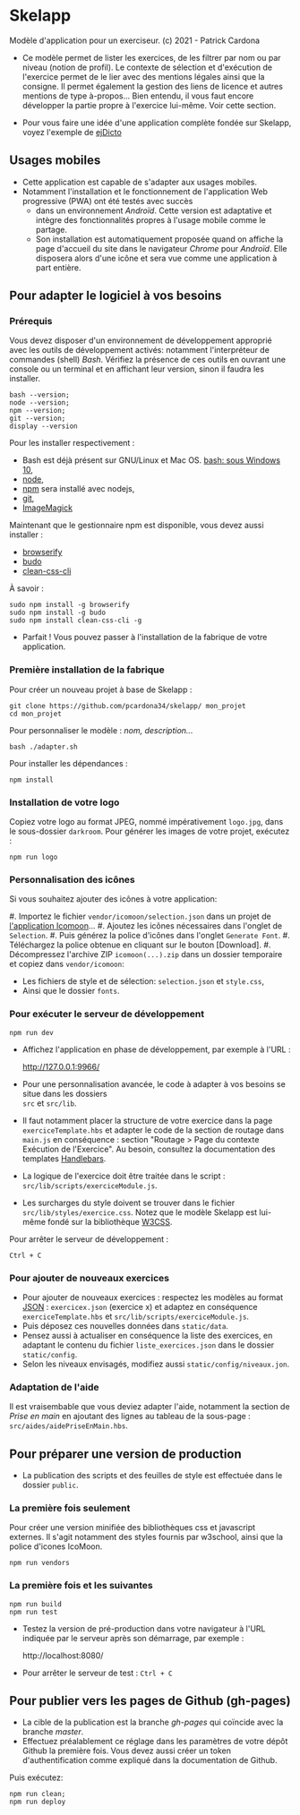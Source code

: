 # Skelapp

Modèle d'application pour un exerciseur.
(c) 2021 - Patrick Cardona

+ Ce modèle permet de lister les exercices, de les filtrer par nom ou par niveau (notion de profil).
Le contexte de sélection et d'exécution de l'exercice permet de le lier avec des mentions légales ainsi que la consigne.
Il permet également la gestion des liens de licence et autres mentions de type à-propos...
Bien entendu, il vous faut encore développer la partie propre à l'exercice lui-même. Voir cette section.

+ Pour vous faire une idée d'une application complète fondée sur Skelapp, voyez l'exemple de [ejDicto](https://github.com/pcardona34/ejdicto)

## Usages mobiles

+ Cette application est capable de s'adapter aux usages mobiles.
+ Notamment l'installation et le fonctionnement de l'application Web progressive (PWA) ont été testés avec succès 
  + dans un environnement *Androïd*. Cette version est adaptative et intègre des fonctionnalités 
 propres à l'usage mobile comme le partage.
  + Son installation est automatiquement proposée quand on affiche la page d'accueil du site dans le 
navigateur *Chrome* pour *Androïd*. Elle disposera alors d'une icône et sera vue comme une application à part entière.

## Pour adapter le logiciel à vos besoins

### Prérequis

Vous devez disposer d'un environnement de développement approprié avec les outils de développement activés: notamment l'interpréteur de commandes (shell) *Bash*. Vérifiez la présence de ces outils en ouvrant une console ou un terminal et en affichant leur version, sinon il faudra les installer.

    bash --version;
    node --version;
    npm --version;
    git --version;
    display --version

Pour les installer respectivement : 

+ Bash est déjà présent sur GNU/Linux et Mac OS. 
[bash: sous Windows 10](https://korben.info/installer-shell-bash-linux-windows-10.html), 
+ [node](https://nodejs.dev/how-to-install-nodejs), 
+ [npm](https://www.npmjs.com/get-npm) sera installé avec nodejs,
+ [git](https://git-scm.com),
+ [ImageMagick](https://imagemagick.org/)

Maintenant que le gestionnaire npm est disponible, vous devez aussi installer :

+ [browserify](https://browserify.org/)
+ [budo](https://www.npmjs.com/package/budo/v/11.0.0)
+ [clean-css-cli](https://github.com/clean-css/clean-css-cli#install)

À savoir :

    sudo npm install -g browserify
    sudo npm install -g budo
    sudo npm install clean-css-cli -g

+ Parfait ! Vous pouvez passer à l'installation de la fabrique de votre application.

### Première installation de la fabrique

Pour créer un nouveau projet à base de Skelapp :

    git clone https://github.com/pcardona34/skelapp/ mon_projet
    cd mon_projet

Pour personnaliser le modèle : *nom, description...*

    bash ./adapter.sh

Pour installer les dépendances :

    npm install

### Installation de votre logo

Copiez votre logo au format JPEG, nommé impérativement `logo.jpg`, dans le sous-dossier `darkroom`.
Pour générer les images de votre projet, exécutez :

    npm run logo
 
### Personnalisation des icônes

Si vous souhaitez ajouter des icônes à votre application:

#. Importez le fichier `vendor/icomoon/selection.json` dans un projet de [l'application Icomoon](https://icomoon.io/app)...
#. Ajoutez les icônes nécessaires dans l'onglet de `Selection`.
#. Puis générez la police d'icônes dans l'onglet `Generate Font`.
#. Téléchargez la police obtenue en cliquant sur le bouton  \[Download\].
#. Décompressez l'archive ZIP `icomoon(...).zip` dans un dossier temporaire et copiez dans `vendor/icomoon`:

+ Les fichiers de style et de sélection: `selection.json` et `style.css`,
+ Ainsi que le dossier `fonts`.

### Pour exécuter le serveur de développement

    npm run dev

+ Affichez l'application en phase de développement, par exemple à l'URL :

    http://127.0.0.1:9966/

+ Pour une personnalisation avancée, le code à adapter à vos besoins se situe dans les dossiers  
`src` et `src/lib`.
+ Il faut notamment placer la structure de votre exercice dans la page `exerciceTemplate.hbs` et adapter le code de la section de routage dans `main.js` en conséquence : section "Routage > Page du contexte Exécution de l'Exercice". Au besoin, consultez la documentation des templates [Handlebars](https://handlebarsjs.com/).

+ La logique de l'exercice doit être traitée dans le script : `src/lib/scripts/exerciceModule.js`.
+ Les surcharges du style doivent se trouver dans le fichier `src/lib/styles/exercice.css`. Notez que le modèle Skelapp est lui-même fondé sur la bibliothèque [W3CSS](https://www.w3schools.com/w3css/w3css_references.asp).

Pour arrêter le serveur de développement :

    Ctrl + C

### Pour ajouter de nouveaux exercices

+ Pour ajouter de nouveaux exercices : respectez les 
modèles au format [JSON](https://www.json.org/json-en.html) : `exercicex.json` (exercice x) et adaptez en conséquence `exerciceTemplate.hbs` et `src/lib/scripts/exerciceModule.js`.
+ Puis déposez ces nouvelles données dans `static/data`.
+ Pensez aussi à actualiser en conséquence la liste des exercices, en adaptant le contenu du fichier `liste_exercices.json` dans le dossier `static/config`.
+ Selon les niveaux envisagés, modifiez aussi `static/config/niveaux.jon`.

### Adaptation de l'aide

Il est vraisembable que vous deviez adapter l'aide, notamment la section de *Prise en main* en ajoutant des lignes au tableau de la sous-page : `src/aides/aidePriseEnMain.hbs`.

## Pour préparer une version de production

+ La publication des scripts et des feuilles de style est effectuée dans le dossier `public`.

### La première fois seulement

Pour créer une version minifiée des bibliothèques css et javascript 
externes. Il s'agit notamment des styles fournis par 
w3school, ainsi que la police d'icones IcoMoon.

    npm run vendors

### La première fois et les suivantes

    npm run build
    npm run test

+ Testez la version de pré-production dans votre navigateur à l'URL indiquée par le serveur après son 
démarrage, par exemple&nbsp;:

    http://localhost:8080/

+ Pour arrêter le serveur de test : `Ctrl + C`

## Pour publier vers les pages de Github (gh-pages)

+ La cible de la publication est la branche *gh-pages* qui coïncide avec la branche *master*.
+ Effectuez préalablement ce réglage dans les paramètres de votre dépôt 
Github la première fois. Vous devez aussi créer un token d'authentification comme expliqué dans la documentation de Github.

Puis exécutez:

    npm run clean;
    npm run deploy
